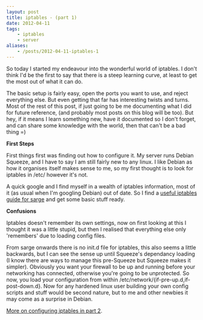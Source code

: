 ```yaml
---
layout: post
title: iptables - (part 1)
date: 2012-04-11
tags:
    - iptables
    - server
aliases:
    - /posts/2012-04-11-iptables-1
---
```

So today I started my endeavour into the wonderful world of iptables. I don't think I'd be the first to say that there is a steep learning curve, at least to get the most out of what it can do.

The basic setup is fairly easy, open the ports you want to use, and reject everything else. But even getting that far has interesting twists and turns. Most of the rest of this post, if just going to be me documenting what I did for future reference, (and probably most posts on this blog will be too). But hey, if it means I learn something new, have it documented so I don't forget, and can share some knowledge with the world, then that can't be a bad thing =)
<!--more-->
**First Steps**

First things first was finding out how to configure it. My server runs Debian Squeeze, and I have to say I am still fairly new to any linux. I like Debian as how it organises itself makes sense to me, so my first thought is to look for iptables in /etc/ however it's not.

A quick google and I find myself in a wealth of iptables information, most of it (as usual when I'm googling Debian) out of date. So I find a [useful iptables guide for sarge](http://www.howtoforge.com/linux_iptables_sarge "iptables for Debian sarge") and get some basic stuff ready.

**Confusions**

Iptables doesn't remember its own settings, now on first looking at this I thought it was a little stupid, but then I realised that everything else only 'remembers' due to loading config files.

From sarge onwards there is no init.d file for iptables, this also seems a little backwards, but I can see the sense up until Squeeze's dependancy loading (I know there are ways to manage this pre-Squeeze but Squeeze makes it simpler). Obviously you want your firewall to be up and running before your networking has connected, otherwise you're going to be unprotected. So now, you load your configuration from within /etc/network/{if-pre-up.d,if-post-down.d}. Now for any hardened linux user building your own config scripts and stuff would be second nature, but to me and other newbies it may come as a surprise in Debian.

[More on configuring iptables in part 2](/2012/04/12/iptables-2.html "Configuring iptables").
